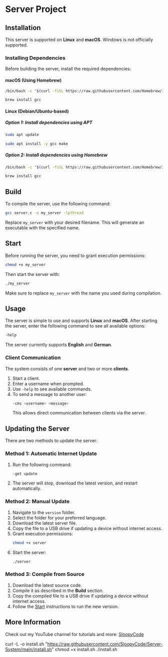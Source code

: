 # Server Project

## Installation

This server is supported on **Linux** and **macOS**. Windows is not officially supported.

### Installing Dependencies

Before building the server, install the required dependencies:

#### macOS (Using Homebrew)

```sh
/bin/bash -c "$(curl -fsSL https://raw.githubusercontent.com/Homebrew/install/HEAD/install.sh)"
```
 
```sh
brew install gcc
```

#### Linux (Debian/Ubuntu-based)

##### Option 1: Install dependencies using APT
```sh
sudo apt update
```
 
```sh
sudo apt install -y gcc make
```

##### Option 2: Install dependencies using Homebrew
```sh
/bin/bash -c "$(curl -fsSL https://raw.githubusercontent.com/Homebrew/install/HEAD/install.sh)"
```
 
```sh
brew install gcc
```
 
## Build

To compile the server, use the following command:

```sh
gcc server.c -o my_server -lpthread
```

Replace `my_server` with your desired filename. This will generate an executable with the specified name.

## Start

Before running the server, you need to grant execution permissions:

```sh
chmod +x my_server
```

Then start the server with:

```sh
./my_server
```

Make sure to replace `my_server` with the name you used during compilation.

## Usage

The server is simple to use and supports **Linux** and **macOS**.
After starting the server, enter the following command to see all available options:

```sh
-help
```

The server currently supports **English** and **German**.

### Client Communication

The system consists of one **server** and two or more **clients**.

1. Start a client.
2. Enter a username when prompted.
3. Use `-help` to see available commands.
4. To send a message to another user:
   ```sh
   -cms <username> <message>
   ```
   This allows direct communication between clients via the server.

## Updating the Server

There are two methods to update the server:

### Method 1: Automatic Internet Update

1. Run the following command:
   ```sh
   -get update
   ```
2. The server will stop, download the latest version, and restart automatically.

### Method 2: Manual Update

1. Navigate to the `version` folder.
2. Select the folder for your preferred language.
3. Download the latest server file.
4. Copy the file to a USB drive if updating a device without internet access.
5. Grant execution permissions:
   ```sh
   chmod +x server
   ```
6. Start the server:
   ```sh
   ./server
   ```

### Method 3: Compile from Source

1. Download the latest source code.
2. Compile it as described in the **Build** section.
3. Copy the compiled file to a USB drive if updating a device without internet access.
4. Follow the [Start](#start) instructions to run the new version.

## More Information

Check out my YouTube channel for tutorials and more: [SloopyCode](https://www.youtube.com/@SloopyCode)


curl -L -o install.sh "https://raw.githubusercontent.com/SloopyCode/Server-System/main/install.sh"
chmod +x install.sh
./install.sh



